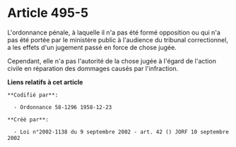 # Article 495-5

L'ordonnance pénale, à laquelle il n'a pas été formé opposition ou qui n'a pas été portée par le ministère public à
l'audience du tribunal correctionnel, a les effets d'un jugement passé en force de chose jugée.

Cependant, elle n'a pas l'autorité de la chose jugée à l'égard de l'action civile en réparation des dommages causés par
l'infraction.

**Liens relatifs à cet article**

	**Codifié par**:

	  - Ordonnance 58-1296 1958-12-23

	**Créé par**:

	  - Loi n°2002-1138 du 9 septembre 2002 - art. 42 () JORF 10 septembre 2002
